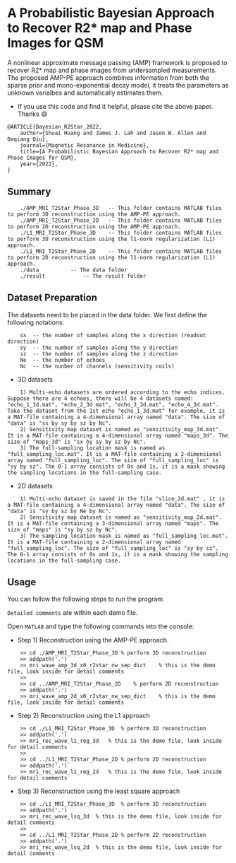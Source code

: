 # A Probabilistic Bayesian Approach to Recover R2* map and Phase Images for QSM
A nonlinear approximate message passing (AMP) framework is proposed to recover R2* map and phase images from undersampled measurements. The proposed AMP-PE approach combines information from both the sparse prior and mono-exponential decay model, it treats the parameters as unknown varialbes and automatically estimates them.

* If you use this code and find it helpful, please cite the above paper. Thanks :smile:
```
@ARTICLE{Bayesian_R2Star_2022,
    author={Shuai Huang and James J. Lah and Jason W. Allen and Deqiang Qiu},
    journal={Magnetic Resonance in Medicine},
    title={A Probabilistic Bayesian Approach to Recover R2* map and Phase Images for QSM},
    year={2022},
}
```



## Summary
```
    ./AMP_MRI_T2Star_Phase_3D	-- This folder contains MATLAB files to perform 3D reconstruction using the AMP-PE approach.
    ./AMP_MRI_T2Star_Phase_2D	-- This folder contains MATLAB files to perform 2D reconstruction using the AMP-PE approach.
    ./L1_MRI_T2Star_Phase_3D	-- This folder contains MATLAB files to perform 3D reconstruction using the l1-norm regularization (L1) approach.
    ./L1_MRI_T2Star_Phase_2D	-- This folder contains MATLAB files to perform 2D reconstruction using the l1-norm regularization (L1) approach.
    ./data			-- The data folder
    ./result			-- The result folder
```

## Dataset Preparation
The datasets need to be placed in the data folder. We first define the following notations:
```
	sx	-- the number of samples along the x direction (readout direction)
	sy	-- the number of samples along the y direction
	sz	-- the number of samples along the z direction
	Ne	-- the number of echoes
	Nc	-- the nunber of channels (sensitivity coils)
```

* 3D datasets
```
	1) Multi-echo datasets are ordered according to the echo indices. Suppose there are 4 echoes, there will be 4 datasets named: "echo_1_3d.mat", "echo_2_3d.mat", "echo_3_3d.mat", "echo_4_3d.mat". Take the dataset from the 1st echo "echo_1_3d.mat" for example, it is a MAT-file containing a 4-dimensional array named "data". The size of "data" is "sx by sy by sz by Nc".
	2) Sensitivity map dataset is named as "sensitivity_map_3d.mat". It is a MAT-file containing a 4-dimensional array named "maps_3d". The size of "maps_3d" is "sx by sy by sz by Nc".
	3) The full-sampling location mask is named as "full_sampling_loc.mat". It is a MAT-file containing a 2-dimensional array named "full_sampling_loc". The size of "full_sampling_loc" is "sy by sz". The 0-1 array consists of 0s and 1s, it is a mask showing the sampling locations in the full-sampling case.
```

* 2D datasets
```
	1) Multi-echo dataset is saved in the file "slice_2d.mat" , it is a MAT-file containing a 4-dimensional array named "data". The size of "data" is "sy by sz by Ne by Nc".
	2) Sensitivity map dataset is named as "sensitivity_map_2d.mat". It is a MAT-file containing a 3-dimensional array named "maps". The size of "maps" is "sy by sz by Nc".
	3) The sampling location mask is named as "full_sampling_loc.mat". It is a MAT-file containing a 2-dimensional array named "full_sampling_loc". The size of "full_sampling_loc" is "sy by sz". The 0-1 array consists of 0s and 1s, it is a mask showing the sampling locations in the full-sampling case.
```

## Usage
You can follow the following steps to run the program. 

`Detailed comments` are within each demo file.

Open `MATLAB` and type the following commands into the console:

* Step 1) Reconstruction using the AMP-PE approach.
```
    >> cd ./AMP_MRI_T2Star_Phase_3D	% perform 3D reconstruction
    >> addpath('.')
    >> mri_wave_amp_3d_x0_r2star_nw_sep_dict	% this is the demo file, look inside for detail comments
    >>
    >> cd ../AMP_MRI_T2Star_Phase_2D	% perform 2D reconstruction
    >> addpath('.')
    >> mri_wave_amp_2d_x0_r2star_nw_sep_dict	% this is the demo file, look inside for detail comments
```
* Step 2) Reconstruction using the L1 approach
```
    >> cd ./L1_MRI_T2Star_Phase_3D	% perform 3D reconstruction
    >> addpath('.')
    >> mri_rec_wave_l1_reg_3d	% this is the demo file, look inside for detail comments
    >>
    >> cd ../L1_MRI_T2Star_Phase_2D	% perform 2D reconstruction
    >> addpath('.')
    >> mri_rec_wave_l1_reg_2d	% this is the demo file, look inside for detail comments
```
* Step 3) Reconstruction using the least square approach
```
    >> cd ./L1_MRI_T2Star_Phase_3D	% perform 3D reconstruction
    >> addpath('.')
    >> mri_rec_wave_lsq_3d	% this is the demo file, look inside for detail comments
    >>
    >> cd ../L1_MRI_T2Star_Phase_2D	% perform 2D reconstruction
    >> addpath('.')
    >> mri_rec_wave_lsq_2d	% this is the demo file, look inside for detail comments
```

